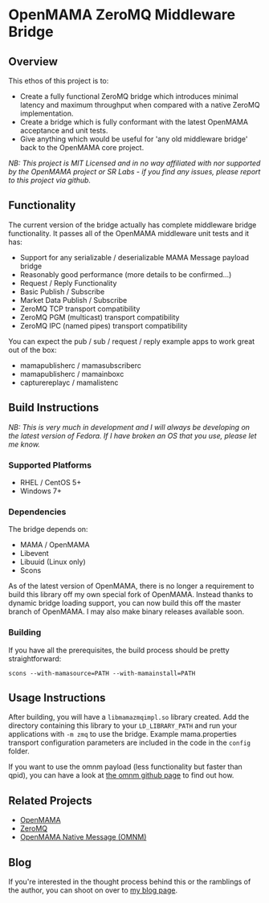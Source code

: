 # OpenMAMA ZeroMQ Middleware Bridge

## Overview

This ethos of this project is to:

* Create a fully functional ZeroMQ bridge which introduces minimal latency and
  maximum throughput when compared with a native ZeroMQ implementation.
* Create a bridge which is fully conformant with the latest OpenMAMA acceptance
  and unit tests.
* Give anything which would be useful for 'any old middleware bridge' back to
  the OpenMAMA core project.

*NB: This project is MIT Licensed and in no way affiliated with nor supported
by the OpenMAMA project or SR Labs - if you find any issues, please report to
this project via github.*

## Functionality

The current version of the bridge actually has complete middleware bridge
functionality. It passes all of the OpenMAMA middleware unit tests and it has:

* Support for any serializable / deserializable MAMA Message payload bridge
* Reasonably good performance (more details to be confirmed...)
* Request / Reply Functionality
* Basic Publish / Subscribe
* Market Data Publish / Subscribe
* ZeroMQ TCP transport compatibility
* ZeroMQ PGM (multicast) transport compatibility
* ZeroMQ IPC (named pipes) transport compatibility

You can expect the pub / sub / request / reply example apps to work great out
of the box:

* mamapublisherc / mamasubscriberc
* mamapublisherc / mamainboxc
* capturereplayc / mamalistenc

## Build Instructions

*NB: This is very much in development and I will always be developing on the
latest version of Fedora. If I have broken an OS that you use, please let me
know.*

### Supported Platforms

* RHEL / CentOS 5+
* Windows 7+

### Dependencies

The bridge depends on:

* MAMA / OpenMAMA
* Libevent
* Libuuid (Linux only)
* Scons

As of the latest version of OpenMAMA, there is no longer a requirement to
build this library off my own special fork of OpenMAMA. Instead thanks to
dynamic bridge loading support, you can now build this off the master
branch of OpenMAMA. I may also make binary releases available soon.

### Building

If you have all the prerequisites, the build process should be pretty
straightforward:

    scons --with-mamasource=PATH --with-mamainstall=PATH

## Usage Instructions

After building, you will have a `libmamazmqimpl.so` library created. Add the
directory containing this library to your `LD_LIBRARY_PATH` and run your
applications with `-m zmq` to use the bridge. Example mama.properties
transport configuration parameters are included in the code in the `config`
folder.

If you want to use the omnm payload (less functionality but faster than qpid),
you can have a look at
[the omnm github page](https://github.com/fquinner/OpenMAMA-omnm) to find
out how.

## Related Projects

* [OpenMAMA](http://openmama.org)
* [ZeroMQ](http://zeromq.org)
* [OpenMAMA Native Message (OMNM)](https://github.com/fquinner/OpenMAMA-omnm)

## Blog

If you're interested in the thought process behind this or the ramblings of the
author, you can shoot on over to [my blog page](http://fquinner.github.io).
